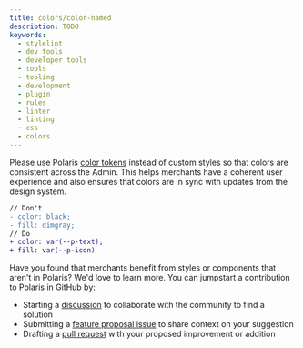 ```yaml
---
title: colors/color-named
description: TODO
keywords:
  - stylelint
  - dev tools
  - developer tools
  - tools
  - tooling
  - development
  - plugin
  - rules
  - linter
  - linting
  - css
  - colors
---
```


Please use Polaris [color tokens](https://polaris.shopify.com/tokens/colors) instead of custom styles so that colors are consistent across the Admin. This helps merchants have a coherent user experience and also ensures that colors are in sync with updates from the design system.

```diff
// Don't
- color: black;
- fill: dimgray;
// Do
+ color: var(--p-text);
+ fill: var(--p-icon)
```

Have you found that merchants benefit from styles or components that aren't in Polaris? We'd love to learn more. You can jumpstart a contribution to Polaris in GitHub by:

- Starting a [discussion](https://github.com/Shopify/polaris/discussions/6750) to collaborate with the community to find a solution
- Submitting a [feature proposal issue](https://github.com/Shopify/polaris/issues/new?assignees=&labels=Feature+request&template=FEATURE_REQUEST.md) to share context on your suggestion
- Drafting a [pull request](https://github.com/Shopify/polaris/pulls) with your proposed improvement or addition
